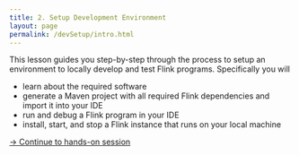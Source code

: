 ```yaml
---
title: 2. Setup Development Environment
layout: page
permalink: /devSetup/intro.html
---
```


This lesson guides you step-by-step through the process to setup an environment to locally develop and test Flink programs. Specifically you will

- learn about the required software
- generate a Maven project with all required Flink dependencies and import it into your IDE
- run and debug a Flink program in your IDE
- install, start, and stop a Flink instance that runs on your local machine

[-> Continue to hands-on session]({{site.baseurl}}/devSetup/handsOn.html)
